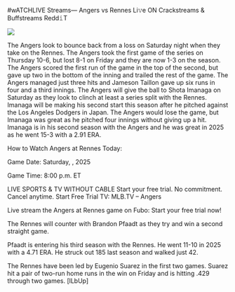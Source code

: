 #wATCHLIVE Streams— Angers vs Rennes Li𝚟e ON Crackstreams & Buffstreams Redd𝚒T  
  
  
[![](https://i.imgur.com/qSNzIqt.png)](https://movie.rssnews.media/yOsQwkc.php)  
  
The Angers look to bounce back from a loss on Saturday night when they take on the Rennes. The Angers took the first game of the series on Thursday 10-6, but lost 8-1 on Friday and they are now 1-3 on the season. The Angers scored the first run of the game in the top of the second, but gave up two in the bottom of the inning and trailed the rest of the game. The Angers managed just three hits and Jameson Taillon gave up six runs in four and a third innings. The Angers will give the ball to Shota Imanaga on Saturday as they look to clinch at least a series split with the Rennes. Imanaga will be making his second start this season after he pitched against the Los Angeles Dodgers in Japan. The Angers would lose the game, but Imanaga was great as he pitched four innings without giving up a hit. Imanaga is in his second season with the Angers and he was great in 2025 as he went 15-3 with a 2.91 ERA.

How to Watch Angers at Rennes Today:

Game Date: Saturday, , 2025

Game Time: 8:00 p.m. ET

LIVE SPORTS & TV WITHOUT CABLE
Start your free trial. No commitment. Cancel anytime.
Start Free Trial
TV: MLB.TV – Angers

Live stream the Angers at Rennes game on Fubo: Start your free trial now!

The Rennes will counter with Brandon Pfaadt as they try and win a second straight game.

Pfaadt is entering his third season with the Rennes. He went 11-10 in 2025 with a 4.71 ERA. He struck out 185 last season and walked just 42.

The Rennes have been led by Eugenio Suarez in the first two games. Suarez hit a pair of two-run home runs in the win on Friday and is hitting .429 through two games. [lLbUp]